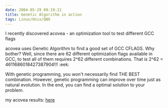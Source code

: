 ```yaml
---
date: 2004-05-29 09:19:11
title: Genetic Algorithm in action
tags: Linux/Unix/QNX
---
```


I recently discovered acovea - an optimization tool to test different GCC flags

acovea uses Genetic Algorithm to find a good set of GCC CFLAGS. Why bother?
Well, since there are 62 different optimization flags available in GCC, to test all of them requires 2^62 different combinations.
That is 2^62 = 4611686018427387904!!!  :eek: 

With genetic programming, you won't necessarily find THE BEST combination. However, genetic programming can improve over time just as natural evolution. In the end, you can find a optimal solution to your problem.

my acovea results: [here](/files/gentoo/acovea.tar.bz2)
